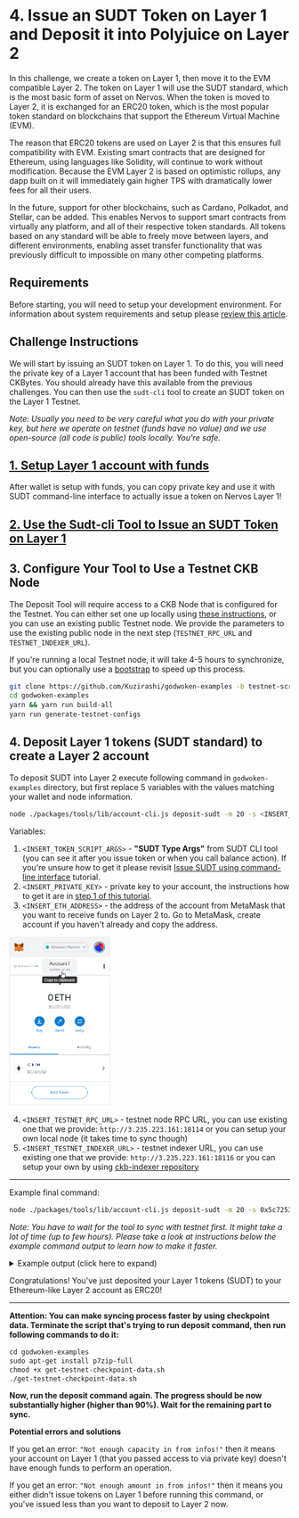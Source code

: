 # 4. Issue an SUDT Token on Layer 1 and Deposit it into Polyjuice on Layer 2

In this challenge, we create a token on Layer 1, then move it to the EVM compatible Layer 2. The token on Layer 1 will use the SUDT standard, which is the most basic form of asset on Nervos. When the token is moved to Layer 2, it is exchanged for an ERC20 token, which is the most popular token standard on blockchains that support the Ethereum Virtual Machine (EVM).

The reason that ERC20 tokens are used on Layer 2 is that this ensures full compatibility with EVM. Existing smart contracts that are designed for Ethereum, using languages like Solidity, will continue to work without modification. Because the EVM Layer 2 is based on optimistic rollups, any dapp built on it will immediately gain higher TPS with dramatically lower fees for all their users.

In the future, support for other blockchains, such as Cardano, Polkadot, and Stellar, can be added. This enables Nervos to support smart contracts from virtually any platform, and all of their respective token standards. All tokens based on any standard will be able to freely move between layers, and different environments, enabling asset transfer functionality that was previously difficult to impossible on many other competing platforms.

## Requirements

Before starting, you will need to setup your development environment. For information about system requirements and setup please [review this article](../challenge-setup-and-requirements/challenge-setup-and-requirements.md).

## Challenge Instructions

We will start by issuing an SUDT token on Layer 1. To do this, you will need the private key of a Layer 1 account that has been funded with Testnet CKBytes. You should already have this available from the previous challenges. You can then use the `sudt-cli` tool to create an SUDT token on the Layer 1 Testnet.

*Note: Usually you need to be very careful what you do with your private key, but here we operate on testnet (funds have no value) and we use open-source (all code is public) tools locally. You're safe.*

## [1. Setup Layer 1 account with funds](../component-tutorials/10.setup.account.cli.md)

After wallet is setup with funds, you can copy private key and use it with SUDT command-line interface to actually issue a token on Nervos Layer 1!

## [2. Use the Sudt-cli Tool to Issue an SUDT Token on Layer 1](../component-tutorials/9.issue.sudt.cli.md)

## 3. Configure Your Tool to Use a Testnet CKB Node

The Deposit Tool will require access to a CKB Node that is configured for the Testnet. You can either set one up locally using [these instructions](https://docs.nervos.org/docs/basics/guides/testnet), or you can use an existing public Testnet node. We provide the parameters to use the existing public node in the next step (`TESTNET_RPC_URL` and `TESTNET_INDEXER_URL`).

If you're running a local Testnet node, it will take 4-5 hours to synchronize, but you can optionally use a [bootstrap](https://ckb.tools/bootstrap) to speed up this process.

```sh
git clone https://github.com/Kuzirashi/godwoken-examples -b testnet-script
cd godwoken-examples
yarn && yarn run build-all
yarn run generate-testnet-configs
```

## 4. Deposit Layer 1 tokens (SUDT standard) to create a Layer 2 account

To deposit SUDT into Layer 2 execute following command in `godwoken-examples` directory, but first replace 5 variables with the values matching your wallet and node information.

```sh
node ./packages/tools/lib/account-cli.js deposit-sudt -m 20 -s <INSERT_TOKEN_SCRIPT_ARGS> -p <INSERT_PRIVATE_KEY> -l <INSERT_ETH_ADDRESS> -r <INSERT_TESTNET_RPC_URL> -d <INSERT_TESTNET_INDEXER_URL>
```

Variables:
1. `<INSERT_TOKEN_SCRIPT_ARGS>` - **"SUDT Type Args"** from SUDT CLI tool (you can see it after you issue token or when you call balance action). If you're unsure how to get it please revisit [Issue SUDT using command-line interface](/src/component-tutorials/9.issue.sudt.cli.md) tutorial.
2. `<INSERT_PRIVATE_KEY>` - private key to your account, the instructions how to get it are in [step 1 of this tutorial](#1-setup-layer-1-account-with-funds).
3. `<INSERT_ETH_ADDRESS>` - the address of the account from MetaMask that you want to receive funds on Layer 2 to. Go to MetaMask, create account if you haven't already and copy the address.

<img src="../images/metamask-address.png" style="border: 1px solid #eeeeee; height: 300px" />

4. `<INSERT_TESTNET_RPC_URL>` - testnet node RPC URL, you can use existing one that we provide: `http://3.235.223.161:18114` or you can setup your own local node (it takes time to sync though)
5. `<INSERT_TESTNET_INDEXER_URL>` - testnet indexer URL, you can use existing one that we provide: `http://3.235.223.161:18116` or you can setup your own by using [ckb-indexer repository](https://github.com/nervosnetwork/ckb-indexer/)

---

Example final command:

``` sh
node ./packages/tools/lib/account-cli.js deposit-sudt -m 20 -s 0x5c7253696786b9eddd34e4f6b6e478ec5742bd36569ec60c1d0487480ba4f9e3 -p 0x79682c20bbcaf7fcf18eb0c69b133c872227ceb88971090e7f2242c80cd54d18 -l 0xD173313A51f8fc37BcF67569b463abd89d81844f -r http://3.235.223.161:18114 -d http://3.235.223.161:18116
```

*Note: You have to wait for the tool to sync with testnet first. It might take a lot of time (up to few hours). Please take a look at instructions below the example command output to learn how to make it faster.*


<details>
  <summary>Example output (click here to expand)</summary>
  
  ```
LUMOS_CONFIG_NAME: AGGRON4
Indexer is syncing. Please wait.
Syncing 99.98% completed.
Syncing 99.99% completed.
Indexer synchronized.
using eth address: 0xD173313A51f8fc37BcF67569b463abd89d81844f
using ckb address: ckt1qyq9u5vzgtklnqrr6cevra7w2utrsxmjgefs72sfju
rollupTypeHash: 0x9b260161e003972c0b699939bc164cfdcfce7fd40eb9135835008dd7e09d3dae
Layer 2 lock script hash: 0xa3cd0b1d997e5281dd574dd34155945febcf73a4f5a0123106f226d2825e4e2c
↑ Using this script hash to get user account id ↑
rollupTypeHash: 0x9b260161e003972c0b699939bc164cfdcfce7fd40eb9135835008dd7e09d3dae
Layer 1 sudt script hash: 0xaaa98d5a0880fac496e42a1ed57b14a2cbd0acd6e57cad451e99c1f391fc62bc
rollupTypeHash: 0x9b260161e003972c0b699939bc164cfdcfce7fd40eb9135835008dd7e09d3dae
layer 2 sudt script: {
  code_hash: '0x108af2fe9fa8df03877ac62f77584ce56a33c37b0b74b6d6b8af6b1b8a5e93ab',
  hash_type: 'type',
  args: '0x9b260161e003972c0b699939bc164cfdcfce7fd40eb9135835008dd7e09d3daeaaa98d5a0880fac496e42a1ed57b14a2cbd0acd6e57cad451e99c1f391fc62bc'
}
Layer 2 sudt script hash: 0x82adbdd28dcac87b8fe4d0b89f8b729767c6496b8a4b46ab07991250484890d3
↑ Using this script hash to get sudt account id ↑
txHash: 0xce8ea56c22149b373160950e6d26c0fedd705b28b153bb8da33a88911ff4fede
--------- wait for tx deposit ----------
tx 0xce8ea56c22149b373160950e6d26c0fedd705b28b153bb8da33a88911ff4fede is pending, waited for 0 seconds
tx 0xce8ea56c22149b373160950e6d26c0fedd705b28b153bb8da33a88911ff4fede is pending, waited for 3 seconds
...
tx 0xce8ea56c22149b373160950e6d26c0fedd705b28b153bb8da33a88911ff4fede is committed, waited for 57 seconds
tx 0xce8ea56c22149b373160950e6d26c0fedd705b28b153bb8da33a88911ff4fede is committed!
waiting for layer 2 block producer collect the deposit cell ... 0 seconds
Your account id: 19
waiting for layer 2 block producer collect the deposit cell ... 5 seconds
...
waiting for layer 2 block producer collect the deposit cell ... 60 seconds
Your sudt id: 21
ckb balance in godwoken is: 80000000000
sudt balance in godwoken is: 20
deposit success!
```
</details>

Congratulations! You've just deposited your Layer 1 tokens (SUDT) to your Ethereum-like Layer 2 account as ERC20!

---

**Attention: You can make syncing process faster by using checkpoint data. Terminate the script that's trying to run deposit command, then run following commands to do it:**
```
cd godwoken-examples
sudo apt-get install p7zip-full
chmod +x get-testnet-checkpoint-data.sh
./get-testnet-checkpoint-data.sh
```

**Now, run the deposit command again. The progress should be now substantially higher (higher than 90%). Wait for the remaining part to sync.**

**Potential errors and solutions**

If you get an error: `"Not enough capacity in from infos!"` then it means your account on Layer 1 (that you passed access to via private key) doesn't have enough funds to perform an operation.

If you get an error: `"Not enough amount in from infos!"` then it means you either didn't issue tokens on Layer 1 before running this command, or you've issued less than you want to deposit to Layer 2 now.